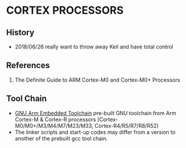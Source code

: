 # CORTEX PROCESSORS
## History
* 2018/06/26 really want to throw away Keil and have total control
## References
1. The Definite Guide to ARM Cortex-M0 and Cortex-M0+ Processors
## Tool Chain
* [GNU Arm Embedded Toolchain](https://launchpad.net/gcc-arm-embedded) pre-built GNU toolchain from Arm Cortex-M & Cortex-R processors (Cortex-M0/M0+/M3/M4/M7/M23/M33, Cortex-R4/R5/R7/R8/R52)
* The linker scripts and start-up codes may differ from a version to another of the prebuilt gcc tool chain.
